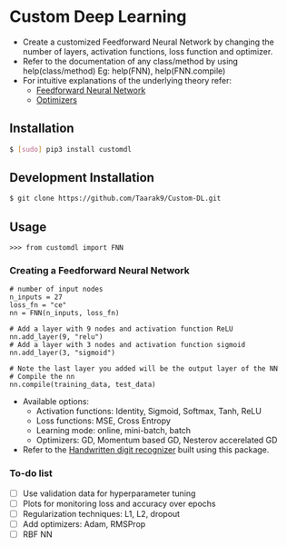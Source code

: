 # Custom Deep Learning
* Create a customized Feedforward Neural Network by changing the number of layers, activation functions, loss function and optimizer.
* Refer to the documentation of any class/method by using help(class/method) Eg: help(FNN), help(FNN.compile)
* For intuitive explanations of the underlying theory refer:
   * [Feedforward Neural Network](https://github.com/Taarak9/DL-from-Scratch/blob/master/Feedforward%20Neural%20Network/README.md)
   * [Optimizers](https://github.com/Taarak9/DL-from-Scratch/blob/master/Optimizers/README.md)

## Installation
```bash
$ [sudo] pip3 install customdl
``` 
## Development Installation
```bash
$ git clone https://github.com/Taarak9/Custom-DL.git
```
## Usage
```python3
>>> from customdl import FNN
```
### Creating a Feedforward Neural Network
```python3
# number of input nodes
n_inputs = 27
loss_fn = "ce"
nn = FNN(n_inputs, loss_fn)

# Add a layer with 9 nodes and activation function ReLU
nn.add_layer(9, "relu")
# Add a layer with 3 nodes and activation function sigmoid
nn.add_layer(3, "sigmoid")

# Note the last layer you added will be the output layer of the NN
# Compile the nn
nn.compile(training_data, test_data)
```
* Available options:
    * Activation functions: Identity, Sigmoid, Softmax, Tanh, ReLU
    * Loss functions: MSE, Cross Entropy
    * Learning mode: online, mini-batch, batch
    * Optimizers: GD, Momentum based GD, Nesterov accerelated GD  
* Refer to the [Handwritten digit recognizer](https://github.com/Taarak9/Handwritten-Digit-Recognition/blob/main/src/FNN/hdr_fnn.ipynb) built using this package.

### To-do list
* [ ] Use validation data for hyperparameter tuning
* [ ] Plots for monitoring loss and accuracy over epochs
* [ ] Regularization techniques: L1, L2, dropout
* [ ] Add optimizers: Adam, RMSProp
* [ ] RBF NN
